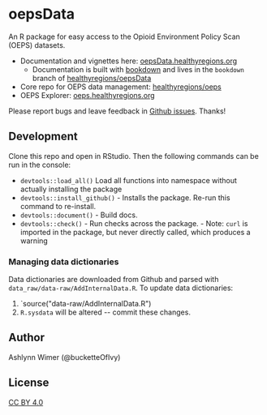 # oepsData

An R package for easy access to the Opioid Environment Policy Scan (OEPS) datasets.

- Documentation and vignettes here: [oepsData.healthyregions.org](https://oepsData.healthyregions.org)
  - Documentation is built with [bookdown](https://bookdown.org/) and lives in the `bookdown` branch of [healthyregions/oepsData](https://github.com/healthyregions/oepsData)
- Core repo for OEPS data management: [healthyregions/oeps](https://github.com/healthyregions/oeps)
- OEPS Explorer: [oeps.healthyregions.org](https://oeps.healthyregions.org)

Please report bugs and leave feedback in [Github issues](https://github.com/healthyregions/oepsData/issues). Thanks!

## Development

Clone this repo and open in RStudio. Then the following commands can be run in the console:

- `devtools::load_all()` Load all functions into namespace without actually installing the package
- `devtools::install_github()` - Installs the package. Re-run this command to re-install.
- `devtools::document()` - Build docs.
- `devtools::check()` - Run checks across the package.
		- Note: `curl` is imported in the package, but never directly called, which produces a warning

### Managing data dictionaries

Data dictionaries are downloaded from Github and parsed with `data_raw/data-raw/AddInternalData.R`. To update data dictionaries:

1. `source("data-raw/AddInternalData.R")
2. `R.sysdata` will be altered -- commit these changes.

## Author

Ashlynn Wimer (@bucketteOfIvy)

## License

[CC BY 4.0](https://creativecommons.org/licenses/by/4.0/)
